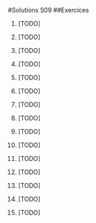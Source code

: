 #Solutions S09
##Exercices
1. [TODO]

2. [TODO]

3. [TODO]

4. [TODO]

5. [TODO]

6. [TODO]

7. [TODO]

8. [TODO]

9. [TODO]

10. [TODO]

11. [TODO]

12. [TODO]

13. [TODO]

14. [TODO]

15. [TODO]
